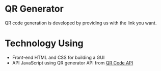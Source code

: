 # QR Generator
QR code generation is developed by providing us with the link you want.
# Technology Using
- Front-end HTML and CSS for building a GUI
- API JavaScript using QR generator API from <a href='https://goqr.me/'>QR Code API</a>
